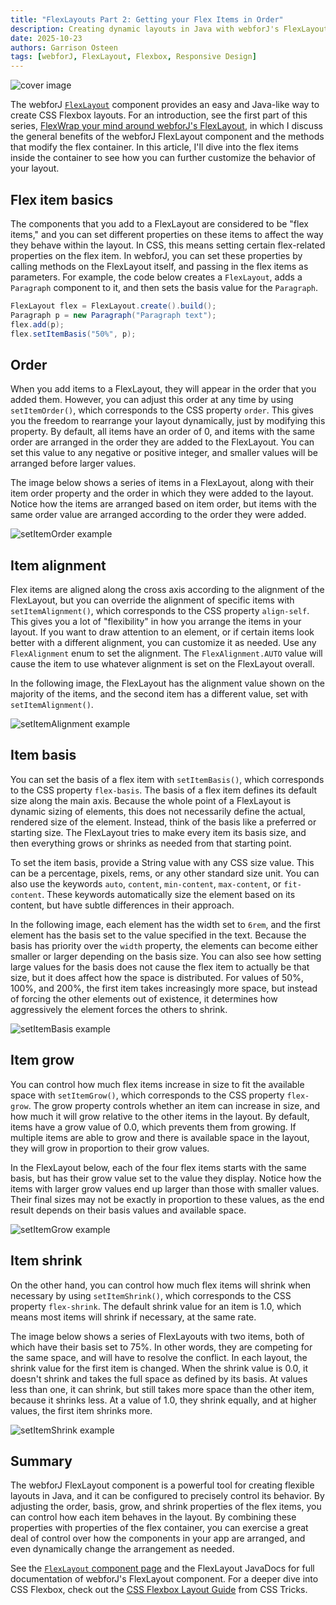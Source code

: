```yaml
---
title: "FlexLayouts Part 2: Getting your Flex Items in Order"
description: Creating dynamic layouts in Java with webforJ's FlexLayout
date: 2025-10-23
authors: Garrison Osteen
tags: [webforJ, FlexLayout, Flexbox, Responsive Design]
---
```


![cover image](https://cdn.webforj.com/webforj-documentation/blogs/flexlayout-items/cover.png)

The webforJ [`FlexLayout`](https://docs.webforj.com/docs/components/flex-layout) component provides an easy and Java-like way to create CSS Flexbox layouts. 
For an introduction, see the first part of this series, [FlexWrap your mind around webforJ's FlexLayout](/blog/2025/08/26/flexlayout-container), in which I discuss the general benefits of the webforJ FlexLayout component and the methods that modify the flex container. 
In this article, I'll dive into the flex items inside the container to see how you can further customize the behavior of your layout.

## Flex item basics
The components that you add to a FlexLayout are considered to be "flex items," and you can set different properties on these items to affect the way they behave within the layout. 
In CSS, this means setting certain flex-related properties on the flex item. 
In webforJ, you can set these properties by calling methods on the FlexLayout itself, and passing in the flex items as parameters.
For example, the code below creates a `FlexLayout`, adds a `Paragraph` component to it, and then sets the basis value for the `Paragraph`.
```java
FlexLayout flex = FlexLayout.create().build();
Paragraph p = new Paragraph("Paragraph text");
flex.add(p);
flex.setItemBasis("50%", p);
```

## Order
When you add items to a FlexLayout, they will appear in the order that you added them. 
However, you can adjust this order at any time by using `setItemOrder()`, which corresponds to the CSS property `order`. 
This gives you the freedom to rearrange your layout dynamically, just by modifying this property.
By default, all items have an order of 0, and items with the same order are arranged in the order they are added to the FlexLayout. 
You can set this value to any negative or positive integer, and smaller values will be arranged before larger values. 

The image below shows a series of items in a FlexLayout, along with their item order property and the order in which they were added to the layout.
Notice how the items are arranged based on item order, but items with the same order value are arranged according to the order they were added.

![setItemOrder example](https://cdn.webforj.com/webforj-documentation/blogs/flexlayout-items/itemorder.png)

## Item alignment
Flex items are aligned along the cross axis according to the alignment of the FlexLayout, but you can override the alignment of specific items with `setItemAlignment()`, which corresponds to the CSS property `align-self`. 
This gives you a lot of "flexibility" in how you arrange the items in your layout. 
If you want to draw attention to an element, or if certain items look better with a different alignment, you can customize it as needed. 
Use any `FlexAlignment` enum to set the alignment. 
The `FlexAlignment.AUTO` value will cause the item to use whatever alignment is set on the FlexLayout overall.

In the following image, the FlexLayout has the alignment value shown on the majority of the items, and the second item has a different value, set with `setItemAlignment()`.

![setItemAlignment example](https://cdn.webforj.com/webforj-documentation/blogs/flexlayout-items/itemalignment.png)

## Item basis
You can set the basis of a flex item with `setItemBasis()`, which corresponds to the CSS property `flex-basis`. 
The basis of a flex item defines its default size along the main axis. 
Because the whole point of a FlexLayout is dynamic sizing of elements, this does not necessarily define the actual, rendered size of the element. 
Instead, think of the basis like a preferred or starting size. 
The FlexLayout tries to make every item its basis size, and then everything grows or shrinks as needed from that starting point.

To set the item basis, provide a String value with any CSS size value. 
This can be a percentage, pixels, rems, or any other standard size unit. 
You can also use the keywords `auto`, `content`, `min-content`, `max-content`, or `fit-content`. 
These keywords automatically size the element based on its content, but have subtle differences in their approach.

In the following image, each element has the width set to `6rem`, and the first element has the basis set to the value specified in the text. 
Because the basis has priority over the `width` property, the elements can become either smaller or larger depending on the basis size. 
You can also see how setting large values for the basis does not cause the flex item to actually be that size, but it does affect how the space is distributed. 
For values of 50%, 100%, and 200%, the first item takes increasingly more space, but instead of forcing the other elements out of existence, it determines how aggressively the element forces the others to shrink.

![setItemBasis example](https://cdn.webforj.com/webforj-documentation/blogs/flexlayout-items/itembasis.png)

## Item grow
You can control how much flex items increase in size to fit the available space with `setItemGrow()`, which corresponds to the CSS property `flex-grow`.
The grow property controls whether an item can increase in size, and how much it will grow relative to the other items in the layout.
By default, items have a grow value of 0.0, which prevents them from growing.
If multiple items are able to grow and there is available space in the layout, they will grow in proportion to their grow values.

In the FlexLayout below, each of the four flex items starts with the same basis, but has their grow value set to the value they display. 
Notice how the items with larger grow values end up larger than those with smaller values.
Their final sizes may not be exactly in proportion to these values, as the end result depends on their basis values and available space.

![setItemGrow example](https://cdn.webforj.com/webforj-documentation/blogs/flexlayout-items/itemgrow.png)

## Item shrink
On the other hand, you can control how much flex items will shrink when necessary by using `setItemShrink()`, which corresponds to the CSS property `flex-shrink`.
The default shrink value for an item is 1.0, which means most items will shrink if necessary, at the same rate. 

The image below shows a series of FlexLayouts with two items, both of which have their basis set to 75%. 
In other words, they are competing for the same space, and will have to resolve the conflict. 
In each layout, the shrink value for the first item is changed. 
When the shrink value is 0.0, it doesn't shrink and takes the full space as defined by its basis. 
At values less than one, it can shrink, but still takes more space than the other item, because it shrinks less. 
At a value of 1.0, they shrink equally, and at higher values, the first item shrinks more.

![setItemShrink example](https://cdn.webforj.com/webforj-documentation/blogs/flexlayout-items/itemshrink.png)

## Summary

The webforJ FlexLayout component is a powerful tool for creating flexible layouts in Java, and it can be configured to precisely control its behavior. 
By adjusting the order, basis, grow, and shrink properties of the flex items, you can control how each item behaves in the layout.
By combining these properties with properties of the flex container, you can exercise a great deal of control over how the components in your app are arranged, and even dynamically change the arrangement as needed.

See the [`FlexLayout` component page](https://docs.webforj.com/docs/components/flex-layout) and the 
<JavadocLink type="flexlayout" location="com/webforj/component/layout/flexlayout/FlexLayout" code="true">FlexLayout</JavadocLink>
JavaDocs for full documentation of webforJ's FlexLayout component.
For a deeper dive into CSS Flexbox, check out the [CSS Flexbox Layout Guide](https://css-tricks.com/snippets/css/a-guide-to-flexbox/) from CSS Tricks.
